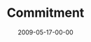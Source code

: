 ---
layout: message
category: message
series: "Roadmap For A Revolution"
title: "Commitment"
date: 2009-05-17-00-00
message_id: 563
---